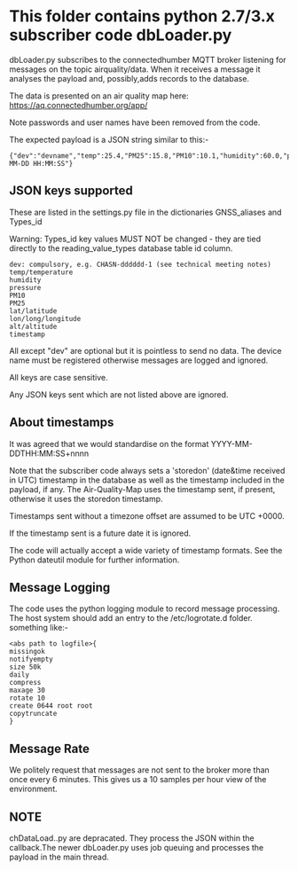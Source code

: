 # This folder contains python 2.7/3.x subscriber code dbLoader.py

dbLoader.py subscribes to the connectedhumber MQTT broker listening for messages on the topic airquality/data. When it receives a message it analyses the payload and, possibly,adds records to the database.

The data is presented on an air quality map here: https://aq.connectedhumber.org/app/

Note passwords and user names have been removed from the code.

The expected payload is a JSON string similar to this:-

```
{"dev":"devname","temp":25.4,"PM25":15.8,"PM10":10.1,"humidity":60.0,"pressure":1024.00,"timestamp":"YYYY-MM-DD HH:MM:SS"}
```

## JSON keys supported ##

These are listed in the settings.py file in the dictionaries GNSS_aliases and Types_id

Warning: Types_id key values MUST NOT be changed - they are tied directly to the reading_value_types database table id column.

```
dev: compulsory, e.g. CHASN-dddddd-1 (see technical meeting notes) 
temp/temperature
humidity
pressure
PM10
PM25
lat/latitude
lon/long/longitude
alt/altitude
timestamp

```


All except "dev" are optional but it is pointless to send no data. The device name must be registered otherwise messages are logged and ignored.

All keys are case sensitive.

Any JSON keys sent which are not listed above are ignored.

## About timestamps

It was agreed that we would standardise on the format YYYY-MM-DDTHH:MM:SS+nnnn

Note that the subscriber code always sets a 'storedon' (date&time received in UTC) timestamp in the database as well as the timestamp included in the payload, if any. The Air-Quality-Map uses the timestamp sent, if present, otherwise it uses the storedon timestamp.

Timestamps sent without a timezone offset are assumed to be UTC +0000.

If the timestamp sent is a future date it is ignored.

The code will actually accept a wide variety of timestamp formats. See the Python dateutil module for further information.


## Message Logging

The code uses the python logging module to record message processing. The host system should add an entry to the /etc/logrotate.d folder. something like:-

```
<abs path to logfile>{
missingok
notifyempty
size 50k
daily
compress
maxage 30
rotate 10
create 0644 root root
copytruncate
}
```


## Message Rate

We politely request that messages are not sent to the broker more than once every 6 minutes. This gives us a 10 samples per hour view of the environment.

## NOTE

chDataLoad..py are depracated. They process the JSON within the callback.The newer dbLoader.py uses job queuing and processes the payload in the main thread.
